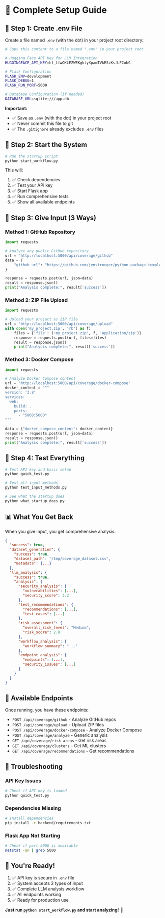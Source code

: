 # 🚀 Complete Setup Guide

## 🔑 **Step 1: Create .env File**

Create a file named `.env` (with the dot) in your project root directory:

```bash
# Copy this content to a file named ".env" in your project root

# Hugging Face API Key for LLM Integration
HUGGINGFACE_API_KEY=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

# Flask Configuration
FLASK_ENV=development
FLASK_DEBUG=1
FLASK_RUN_PORT=5000

# Database Configuration (if needed)
DATABASE_URL=sqlite:///app.db
```

**Important:**
- ✅ Save as `.env` (with the dot) in your project root
- ✅ Never commit this file to git
- ✅ The `.gitignore` already excludes `.env` files

## 🚀 **Step 2: Start the System**

```bash
# Run the startup script
python start_workflow.py
```

This will:
1. ✅ Check dependencies
2. ✅ Test your API key
3. ✅ Start Flask app
4. ✅ Run comprehensive tests
5. ✅ Show all available endpoints

## 📁 **Step 3: Give Input (3 Ways)**

### **Method 1: GitHub Repository**
```python
import requests

# Analyze any public GitHub repository
url = "http://localhost:5000/api/coverage/github"
data = {
    "github_url": "https://github.com/jenstroeger/python-package-template"
}

response = requests.post(url, json=data)
result = response.json()
print("Analysis complete:", result['success'])
```

### **Method 2: ZIP File Upload**
```python
import requests

# Upload your project as ZIP file
url = "http://localhost:5000/api/coverage/upload"
with open('my_project.zip', 'rb') as f:
    files = {'file': ('my_project.zip', f, 'application/zip')}
    response = requests.post(url, files=files)
    result = response.json()
    print("Analysis complete:", result['success'])
```

### **Method 3: Docker Compose**
```python
import requests

# Analyze Docker Compose content
url = "http://localhost:5000/api/coverage/docker-compose"
docker_content = """
version: '3.8'
services:
  web:
    build: .
    ports:
      - "5000:5000"
"""

data = {"docker_compose_content": docker_content}
response = requests.post(url, json=data)
result = response.json()
print("Analysis complete:", result['success'])
```

## 🧪 **Step 4: Test Everything**

```bash
# Test API key and basic setup
python quick_test.py

# Test all input methods
python test_input_methods.py

# See what the startup does
python what_startup_does.py
```

## 📊 **What You Get Back**

When you give input, you get comprehensive analysis:

```json
{
  "success": true,
  "dataset_generation": {
    "success": true,
    "dataset_path": "/tmp/coverage_dataset.csv",
    "metadata": {...}
  },
  "llm_analysis": {
    "success": true,
    "analysis": {
      "security_analysis": {
        "vulnerabilities": [...],
        "security_score": 3.2
      },
      "test_recommendations": {
        "recommendations": [...],
        "test_cases": [...]
      },
      "risk_assessment": {
        "overall_risk_level": "Medium",
        "risk_score": 2.8
      },
      "workflow_analysis": {
        "workflow_summary": "..."
      },
      "endpoint_analysis": {
        "endpoints": [...],
        "security_issues": [...]
      }
    }
  }
}
```

## 🎯 **Available Endpoints**

Once running, you have these endpoints:

- `POST /api/coverage/github` - Analyze GitHub repos
- `POST /api/coverage/upload` - Upload ZIP files
- `POST /api/coverage/docker-compose` - Analyze Docker Compose
- `POST /api/coverage/analyze` - Generic analysis
- `GET /api/coverage/risk-areas` - Get risk areas
- `GET /api/coverage/clusters` - Get ML clusters
- `GET /api/coverage/recommendations` - Get recommendations

## 🔧 **Troubleshooting**

### **API Key Issues**
```bash
# Check if API key is loaded
python quick_test.py
```

### **Dependencies Missing**
```bash
# Install dependencies
pip install -r backend/requirements.txt
```

### **Flask App Not Starting**
```bash
# Check if port 5000 is available
netstat -an | grep 5000
```

## 🎉 **You're Ready!**

1. ✅ API key is secure in `.env` file
2. ✅ System accepts 3 types of input
3. ✅ Complete LLM analysis workflow
4. ✅ All endpoints working
5. ✅ Ready for production use

**Just run `python start_workflow.py` and start analyzing!** 🚀
